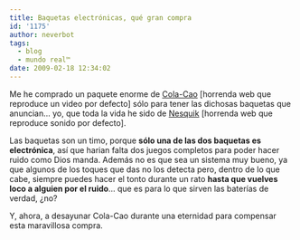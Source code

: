 ```yaml
---
title: Baquetas electrónicas, qué gran compra
id: '1175'
author: neverbot
tags:
  - blog
  - mundo real™
date: 2009-02-18 12:34:02
---
```


Me he comprado un paquete enorme de [Cola-Cao](http://www.comoquierascolacao.com/) \[horrenda web que reproduce un video por defecto\] sólo para tener las dichosas baquetas que anuncian... yo, que toda la vida he sido de [Nesquik](http://www.nesquik.es/) \[horrenda web que reproduce sonido por defecto\].

Las baquetas son un timo, porque **sólo una de las dos baquetas es electrónica**, así que harian falta dos juegos completos para poder hacer ruido como Dios manda. Además no es que sea un sistema muy bueno, ya que algunos de los toques que das no los detecta pero, dentro de lo que cabe, siempre puedes hacer el tonto durante un rato **hasta que vuelves loco a alguien por el ruido**... que es para lo que sirven las baterías de verdad, ¿no?

Y, ahora, a desayunar Cola-Cao durante una eternidad para compensar esta maravillosa compra.